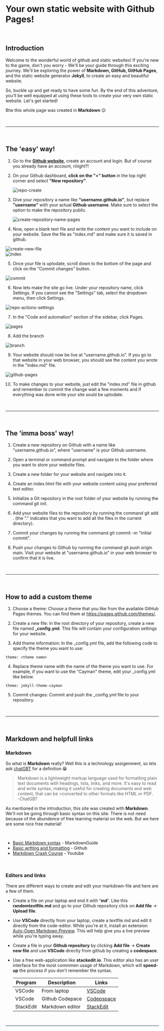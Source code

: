 # Your own static website with Github Pages!
<br>

## Introduction  

Welcome to the wonderful world of github and static websites! If you're new to the game, don't you worry - We'll be your guide through this exciting journey. We'll be exploring the power of **Markdown, GitHub, GitHub Pages**, and the static website generator **Jekyll**, to create an easy and beautiful website.  

So, buckle up and get ready to have some fun. By the end of this adventure, you'll be well equipped at using these tools to create your very own static website. Let's get started!  

Btw this whole page was created in **Markdown** 😉

<br>

---  
<br>

## The **'easy'** way!  

1. Go to the **[Github website][github]**, create an account and login. But of course you already have an account, riiiight?!

2. On your Github dashboard, **click on the "+" button** in the top right corner and select **"New repository"**.  


    ![repo-create](repo-create.webp)


3. Give your repository a name like **"username.github.io"**, but replace **"username"** with your actual **Github username**. Make sure to select the option to make the repository public.  


    ![create-repository-name-pages](create-repository-name-pages.webp)


4.  Now, open a blank text file and write the content you want to include on your website. Save the file as "index.md" and make sure it is saved in github.


  ![create-new-file](create-new-file.png)  
  ![index](index.png)  
  
  
5. Once your file is uptodate, scroll down to the bottom of the page and click on the "Commit changes" button.  


  ![commit](commit.png)  


6. Now lets make the site go live. Under your repository name, click  Settings. If you cannot see the "Settings" tab, select the dropdown menu, then click Settings.


  ![repo-actions-settings](repo-actions-settings.webp)  


7. In the "Code and automation" section of the sidebar, click Pages.


  ![pages](pages.png)  
  
  
8. Add the branch


  ![branch](branch.png)  


9. Your website should now be live at "username.github.io". If you go to that website in your web browser, you should see the content you wrote in the "index.md" file.


  ![github-pages](github-pages.png)  


10. To make changes to your website, just edit the "index.md" file in github and remember to commit the change wait a few moments and if everything was done write your site sould be uptodate.



<br>

---
<br>

## The **'imma boss'** way!  

1. Create a new repository on Github with a name like "username.github.io", where "username" is your Github username.  

2. Open a terminal or command prompt and navigate to the folder where you want to store your website files.  

3. Create a new folder for your website and navigate into it.  

4. Create an index.html file with your website content using your preferred text editor.  

5. Initialize a Git repository in the root folder of your website by running the command git init.  

6. Add your website files to the repository by running the command git add . (the "." indicates that you want to add all the files in the current directory).  

7. Commit your changes by running the command git commit -m "Initial commit".  

8. Push your changes to Github by running the command git push origin main.
Visit your website at "username.github.io" in your web browser to confirm that it is live.  
<br>

---
<br>

## How to add a custom theme  

1. Choose a theme: Choose a theme that you like from the available GitHub Pages themes. You can find them at https://pages.github.com/themes/.

2. Create a new file: In the root directory of your repository, create a new file named **_config.yml**. This file will contain your configuration settings for your website.

3. Add theme information: In the _config.yml file, add the following code to specify the theme you want to use:
```
theme: <theme name>
```
4. Replace theme name with the name of the theme you want to use. For example, if you want to use the "Cayman" theme, edit your _config.yml like below.
```
theme: jekyll-theme-cayman
```

5. Commit changes: Commit and push the _config.yml file to your repository.  

<br>

---
<br>

## Markdown and helpfull links

### Markdown  
So what is **Markdown** really? Well this is a technology assigenment, so lets ask [chatGBT][chat] for a definition 😁 

> Markdown is a lightweight markup language used for formatting plain text documents with headings, lists, links, and more. It's easy to read and write syntax, making it useful for creating documents and web content, that can be >converted to other formats like HTML or PDF.  
> -ChatGBT  


As mentioned in the introduction, this site was created with **Markdown**. We'll not be going through basic syntax on this site. There is not need because of the abundence of free learning material on the web. But we here are some nice free material! 

<br>

- [Basic Markdown syntax][markdown-syntax] - MarkdownGuide
- [Basic wrtting and formatting][github-markdown] - Github
- [Markdown Crash Course][markdownCC] - Youtube

<br>

### Editors and links

There are different ways to create and edit your markdown-file and here are a few of them.

- Create a file on your laptop and end it with **'md'**. Like this **randomtextfile.md** and go to your Github repository click on **Add file** -> **Upload file**.

- Use **VSCode** directly from your laptop, create a textfile.md and edit it directly from the code-editor. While you're at it, install an extension [Auto-Open Markdown Preview][auto-open]. This will help give you a live preview while you're typing away.  

- Create a file in your **Github repository** by clicking **Add file** -> **Create new file** and use **VSCode** directly from github by creating a **codespace**.  

- Use a free web-application like **stackedit.io**. This editor also has an user interface for the most commmen usage of Markdown, which will **speed-up** the process if you don't remember the syntax.  


    | Program     | Description | Links |
    | ----------- | ----------- | ---------- |
    | VSCode      | From laptop | [VSCode][vsc] |
    | VSCode      | Github Codepace | [Codepspace][codespace] |
    | StackEdit   | Markdown editor | [StackEdit][stackedit] |     




<!-- Links -->
[github]: https://www.github.com/join
[vsc]: https://code.visualstudio.com/download
[stackedit]: https://stackedit.io/
[codespace]: https://github.com/codespaces/new
[auto-open]: https://marketplace.visualstudio.com/items?itemName=hnw.vscode-auto-open-markdown-preview
[chat]: https://chat.openai.com/chat
[markdown-syntax]: https://www.markdownguide.org/basic-syntax/
[github-markdown]: https://docs.github.com/en/get-started/writing-on-github/getting-started-with-writing-and-formatting-on-github/basic-writing-and-formatting-syntax
[markdownCC]: https://www.youtube.com/watch?v=HUBNt18RFbo&t=659s

<br>

---
<br>

